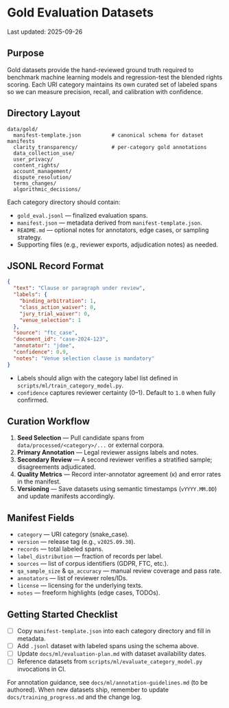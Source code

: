 # Gold Evaluation Datasets

Last updated: 2025-09-26

## Purpose

Gold datasets provide the hand-reviewed ground truth required to benchmark machine learning models and regression-test the blended rights scoring. Each URI category maintains its own curated set of labeled spans so we can measure precision, recall, and calibration with confidence.

## Directory Layout

```text
data/gold/
  manifest-template.json          # canonical schema for dataset manifests
  clarity_transparency/           # per-category gold annotations
  data_collection_use/
  user_privacy/
  content_rights/
  account_management/
  dispute_resolution/
  terms_changes/
  algorithmic_decisions/
```

Each category directory should contain:

- `gold_eval.jsonl` — finalized evaluation spans.
- `manifest.json` — metadata derived from `manifest-template.json`.
- `README.md` — optional notes for annotators, edge cases, or sampling strategy.
- Supporting files (e.g., reviewer exports, adjudication notes) as needed.

## JSONL Record Format

```json
{
  "text": "Clause or paragraph under review",
  "labels": {
    "binding_arbitration": 1,
    "class_action_waiver": 0,
    "jury_trial_waiver": 0,
    "venue_selection": 1
  },
  "source": "ftc_case",
  "document_id": "case-2024-123",
  "annotator": "jdoe",
  "confidence": 0.9,
  "notes": "Venue selection clause is mandatory"
}
```

- Labels should align with the category label list defined in `scripts/ml/train_category_model.py`.
- `confidence` captures reviewer certainty (0–1). Default to `1.0` when fully confirmed.

## Curation Workflow

1. **Seed Selection** — Pull candidate spans from `data/processed/<category>/...` or external corpora.
2. **Primary Annotation** — Legal reviewer assigns labels and notes.
3. **Secondary Review** — A second reviewer verifies a stratified sample; disagreements adjudicated.
4. **Quality Metrics** — Record inter-annotator agreement (κ) and error rates in the manifest.
5. **Versioning** — Save datasets using semantic timestamps (`vYYYY.MM.DD`) and update manifests accordingly.

## Manifest Fields

- `category` — URI category (snake_case).
- `version` — release tag (e.g., `v2025.09.30`).
- `records` — total labeled spans.
- `label_distribution` — fraction of records per label.
- `sources` — list of corpus identifiers (GDPR, FTC, etc.).
- `qa_sample_size` & `qa_accuracy` — manual review coverage and pass rate.
- `annotators` — list of reviewer roles/IDs.
- `license` — licensing for the underlying texts.
- `notes` — freeform highlights (edge cases, TODOs).

## Getting Started Checklist

- [ ] Copy `manifest-template.json` into each category directory and fill in metadata.
- [ ] Add `.jsonl` dataset with labeled spans using the schema above.
- [ ] Update `docs/ml/evaluation-plan.md` with dataset availability dates.
- [ ] Reference datasets from `scripts/ml/evaluate_category_model.py` invocations in CI.

For annotation guidance, see `docs/ml/annotation-guidelines.md` (to be authored). When new datasets ship, remember to update `docs/training_progress.md` and the change log.
